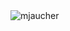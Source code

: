 <img align="left" src="https://github-readme-stats.vercel.app/api/top-langs?username=mjaucher&show_icons=true&locale=en&layout=compact" alt="mjaucher" />
